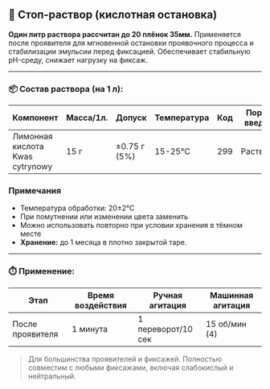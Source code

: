 
## 🧪 Стоп-раствор (кислотная остановка)

**Один литр раствора рассчитан до 20 плёнок 35мм.** 
Применяется после проявителя для мгновенной остановки проявочного процесса и стабилизации эмульсии перед фиксацией. 
Обеспечивает стабильную pH-среду, снижает нагрузку на фиксаж.

---

### 📦 Состав раствора (на 1 л):

| Компонент                          | Масса/1л. | Допуск          | Температура | Код | Порядок введения |
|------------------------------------|-----------|-----------------|-------------|-----|------------------|
| Лимонная кислота<br/>Kwas cytrynowy | 15 г      | ±0.75 г (5%)    | 15-25°C     | 299 | Растворить       |

### Примечания
- Температура обработки: 20±2°C
- При помутнении или изменении цвета заменить
- Можно использовать повторно при условии хранения в тёмном месте
- **Хранение:** до 1 месяца в плотно закрытой таре.

---

### ⏱️ Применение:

| Этап              | Время воздействия | Ручная агитация     | Машинная агитация |
|-------------------|-------------------|---------------------|-------------------|
| После проявителя  | 1 минута          | 1 переворот/10 сек  | 15 об/мин (4)    |

> Для большинства проявителей и фиксажей. 
> Полностью совместим с любыми фиксажами, включая слабокислый и нейтральный.
